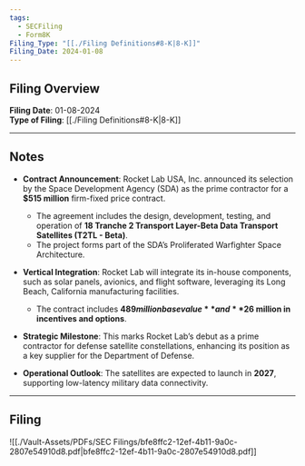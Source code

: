 ```yaml
---
tags:
  - SECFiling
  - Form8K
Filing_Type: "[[./Filing Definitions#8-K|8-K]]"
Filing_Date: 2024-01-08
---
```

## Filing Overview

**Filing Date**: 01-08-2024  
**Type of Filing**: [[./Filing Definitions#8-K|8-K]]  

---

## Notes  

- **Contract Announcement**: Rocket Lab USA, Inc. announced its selection by the Space Development Agency (SDA) as the prime contractor for a **$515 million** firm-fixed price contract.  
  - The agreement includes the design, development, testing, and operation of **18 Tranche 2 Transport Layer-Beta Data Transport Satellites (T2TL - Beta)**.  
  - The project forms part of the SDA’s Proliferated Warfighter Space Architecture.  

- **Vertical Integration**: Rocket Lab will integrate its in-house components, such as solar panels, avionics, and flight software, leveraging its Long Beach, California manufacturing facilities.  
  - The contract includes **$489 million base value** and **$26 million in incentives and options**.  

- **Strategic Milestone**: This marks Rocket Lab’s debut as a prime contractor for defense satellite constellations, enhancing its position as a key supplier for the Department of Defense.  

- **Operational Outlook**: The satellites are expected to launch in **2027**, supporting low-latency military data connectivity.  

---

## Filing  

![[./Vault-Assets/PDFs/SEC Filings/bfe8ffc2-12ef-4b11-9a0c-2807e54910d8.pdf|bfe8ffc2-12ef-4b11-9a0c-2807e54910d8.pdf]]
